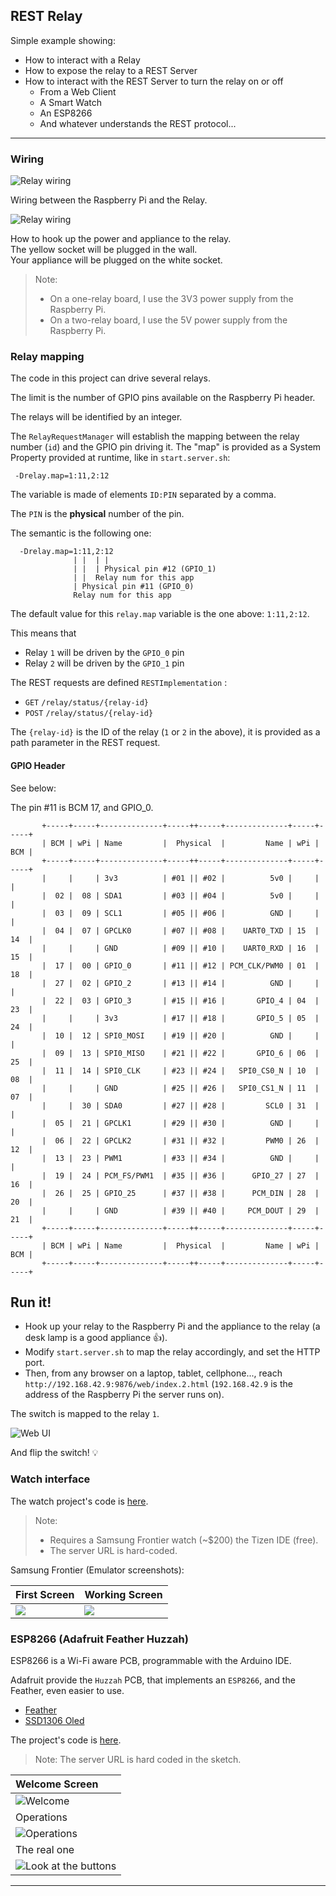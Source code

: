 ## REST Relay

Simple example showing:
- How to interact with a Relay
- How to expose the relay to a REST Server
- How to interact with the REST Server to turn the relay on or off
  - From a Web Client
  - A Smart Watch
  - An ESP8266
  - And whatever understands the REST protocol...

---

### Wiring
![Relay wiring](./relay_bb.png)

Wiring between the Raspberry Pi and the Relay.

![Relay wiring](./setup.png)

How to hook up the power and appliance to the relay.  
The yellow socket will be plugged in the wall.  
Your appliance will be plugged on the white socket.

> Note:
> - On a one-relay board, I use the 3V3 power supply from the Raspberry Pi.
> - On a two-relay board, I use the 5V power supply from the Raspberry Pi.

### Relay mapping
The code in this project can drive several relays.

The limit is the number of GPIO pins available on the Raspberry Pi header.

The relays will be identified by an integer.

The `RelayRequestManager` will establish the mapping between the relay number (`id`) and
the GPIO pin driving it. The "map" is provided as a System Property provided at runtime, like in `start.server.sh`:

```
 -Drelay.map=1:11,2:12
```

The variable is made of elements `ID:PIN` separated by a comma.

The `PIN` is the **physical** number of the pin.

The semantic is the following one:
```
  -Drelay.map=1:11,2:12
              | |  | |
              | |  | Physical pin #12 (GPIO_1)
              | |  Relay num for this app
              | Physical pin #11 (GPIO_0)
              Relay num for this app
```

The default value for this `relay.map` variable is the one above: `1:11,2:12`.

This means that
- Relay `1` will be driven by the `GPIO_0` pin
- Relay `2` will be driven by the `GPIO_1` pin

The REST requests are defined `RESTImplementation` :
- `GET` `/relay/status/{relay-id}`
- `POST` `/relay/status/{relay-id}`

The `{relay-id}` is the ID of the relay (`1` or `2` in the above), it is provided as a path parameter in the REST request.

#### GPIO Header
See below:

The pin #11 is BCM 17, and GPIO_0.

```
       +-----+-----+--------------+-----++-----+--------------+-----+-----+
       | BCM | wPi | Name         |  Physical  |         Name | wPi | BCM |
       +-----+-----+--------------+-----++-----+--------------+-----+-----+
       |     |     | 3v3          | #01 || #02 |          5v0 |     |     |
       |  02 |  08 | SDA1         | #03 || #04 |          5v0 |     |     |
       |  03 |  09 | SCL1         | #05 || #06 |          GND |     |     |
       |  04 |  07 | GPCLK0       | #07 || #08 |    UART0_TXD | 15  | 14  |
       |     |     | GND          | #09 || #10 |    UART0_RXD | 16  | 15  |
       |  17 |  00 | GPIO_0       | #11 || #12 | PCM_CLK/PWM0 | 01  | 18  |
       |  27 |  02 | GPIO_2       | #13 || #14 |          GND |     |     |
       |  22 |  03 | GPIO_3       | #15 || #16 |       GPIO_4 | 04  | 23  |
       |     |     | 3v3          | #17 || #18 |       GPIO_5 | 05  | 24  |
       |  10 |  12 | SPI0_MOSI    | #19 || #20 |          GND |     |     |
       |  09 |  13 | SPI0_MISO    | #21 || #22 |       GPIO_6 | 06  | 25  |
       |  11 |  14 | SPI0_CLK     | #23 || #24 |   SPI0_CS0_N | 10  | 08  |
       |     |     | GND          | #25 || #26 |   SPI0_CS1_N | 11  | 07  |
       |     |  30 | SDA0         | #27 || #28 |         SCL0 | 31  |     |
       |  05 |  21 | GPCLK1       | #29 || #30 |          GND |     |     |
       |  06 |  22 | GPCLK2       | #31 || #32 |         PWM0 | 26  | 12  |
       |  13 |  23 | PWM1         | #33 || #34 |          GND |     |     |
       |  19 |  24 | PCM_FS/PWM1  | #35 || #36 |      GPIO_27 | 27  | 16  |
       |  26 |  25 | GPIO_25      | #37 || #38 |      PCM_DIN | 28  | 20  |
       |     |     | GND          | #39 || #40 |     PCM_DOUT | 29  | 21  |
       +-----+-----+--------------+-----++-----+--------------+-----+-----+
       | BCM | wPi | Name         |  Physical  |         Name | wPi | BCM |
       +-----+-----+--------------+-----++-----+--------------+-----+-----+
```

## Run it!
- Hook up your relay to the Raspberry Pi and the appliance to the relay (a desk lamp is a good appliance 👍).
- Modify `start.server.sh` to map the relay accordingly, and set the HTTP port.
- Then, from any browser on a laptop, tablet, cellphone..., reach `http://192.168.42.9:9876/web/index.2.html` (`192.168.42.9` is the address of the Raspberry Pi the server runs on).

The switch is mapped to the relay `1`.

![Web UI](./WebUI.png)

And flip the switch! 💡

### Watch interface
The watch project's code is [here](https://github.com/OlivierLD/SmartWatches/tree/master/SamsungFrontier/RESTSwitch30).
> Note:
> - Requires a Samsung Frontier watch (~$200) the Tizen IDE (free).
> - The server URL is hard-coded.

Samsung Frontier (Emulator screenshots):

|    First Screen     |   Working Screen    |
|:------------------- |:------------------- |
| ![](./watch.01.png) | ![](./watch.02.png) |

### ESP8266 (Adafruit Feather Huzzah)
ESP8266 is a Wi-Fi aware PCB, programmable with the Arduino IDE.

Adafruit provide the `Huzzah` PCB, that implements an `ESP8266`, and the Feather, even easier to use.

- [Feather](https://www.adafruit.com/product/2821)
- [SSD1306 Oled](https://www.adafruit.com/product/2900)

The project's code is [here](https://github.com/OlivierLD/small-boards/tree/master/ESP8266.Huzzah/feather.ssd1306.home.automation.client).
> Note: The server URL is hard coded in the sketch.

| Welcome Screen |
|:-------------- |
| ![Welcome](./ESP8266.01.png) |
| Operations     |
| ![Operations](./ESP8266.02.png) |
| The real one   |
| ![Look at the buttons](./Huzzah.jpg) |

--------------------
